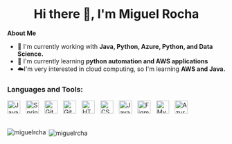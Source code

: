 <!--Title-->
<h1 align="center">Hi there 👋, I'm Miguel Rocha</h1>

<!--About me-->
<strong>About Me</strong>

- 🔭 I'm currently working with **Java, Python, Azure, Python, and Data Science.**
- 🌱 I'm currently learning **python automation and AWS applications**
- ☁️I'm very interested in cloud computing, so I'm learning **AWS and Java.**

<!--Language and Tools-->
<h3 align="left">Languages and Tools:</h3>
<img align="left" alt="Java" width="30px" style="padding-right:10px;" src="https://cdn.jsdelivr.net/gh/devicons/devicon/icons/java/java-original.svg"/>
<img align="left" alt="Spring" width="30px" style="padding-right:10px;" src="https://cdn.jsdelivr.net/gh/devicons/devicon/icons/spring/spring-original.svg" />
<img align="left" alt="Git" width="30px" style="padding-right:10px;" src="https://cdn.jsdelivr.net/gh/devicons/devicon/icons/git/git-original.svg" />
<img align="left" alt="GitHub" width="30px" style="padding-right:10px;" src="https://cdn.jsdelivr.net/gh/devicons/devicon/icons/github/github-original.svg" />
<img align="left" alt="HTML5" width="30px" style="padding-right:10px;" src="https://cdn.jsdelivr.net/gh/devicons/devicon/icons/html5/html5-original.svg"/>
<img align="left" alt="CSS3" width="30px" style="padding-right:10px;" src="https://cdn.jsdelivr.net/gh/devicons/devicon/icons/css3/css3-original.svg"/>
<img align="left" alt="JavaScript" width="30px" style="padding-right:10px;" src="https://cdn.jsdelivr.net/gh/devicons/devicon/icons/javascript/javascript-original.svg"/>
<img align="left" alt="Figma" width="30px" style="padding-right:10px;" src="https://cdn.jsdelivr.net/gh/devicons/devicon/icons/figma/figma-original.svg"/>
<img align="left" alt="MySQL" width="30px" style="padding-right:10px;" src="https://cdn.jsdelivr.net/gh/devicons/devicon/icons/mysql/mysql-original.svg"/>
<img align="left" alt="Azure" width="30px" style="padding-right:10px;" src="https://cdn.jsdelivr.net/gh/devicons/devicon/icons/azure/azure-original.svg"/>

<br/><br/><br/>

<!--Github Readme Stats-->
<p><img align="left" src="https://github-readme-stats.vercel.app/api/top-langs?username=miguelrcha&show_icons=true&theme=github_dark&locale=en&layout=compact" alt="miguelrcha" /></p>
<p>&nbsp;<img align="center" src="https://github-readme-stats.vercel.app/api?username=miguelrcha&show_icons=true&theme=github_dark&locale=en" alt="miguelrcha" /></p>


